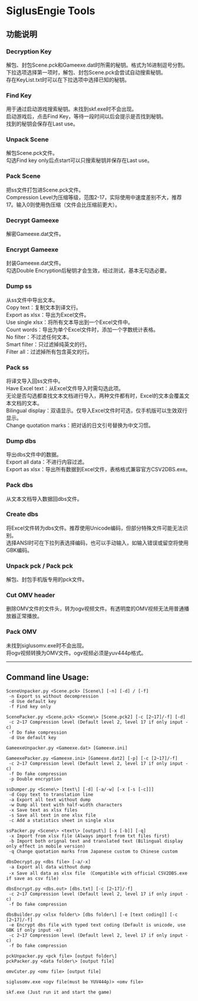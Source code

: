 # SiglusEngie Tools
## 功能说明
### Decryption Key
解包、封包Scene.pck和Gameexe.dat时所需的秘钥。格式为16进制逗号分割。  
下拉选项选择第一项时，解包、封包Scene.pck会尝试自动搜索秘钥。  
存在KeyList.txt时可以在下拉选项中选择已知的秘钥。  
### Find Key
用于通过启动游戏搜索秘钥。未找到skf.exe时不会出现。  
启动游戏后，点击Find Key，等待一段时间以后会提示是否找到秘钥。  
找到的秘钥会保存在Last use。  
### Unpack Scene
解包Scene.pck文件。  
勾选Find key only后点start可以只搜索秘钥并保存在Last use。  
### Pack Scene
把ss文件打包进Scene.pck文件。  
Compression Level为压缩等级，范围2-17，实际使用中速度差别不大，推荐17。输入0则使用伪压缩（文件会比压缩前更大）。  
### Decrypt Gameexe
解密Gameexe.dat文件。  
### Encrypt Gameexe
封装Gameexe.dat文件。  
勾选Double Encryption后秘钥才会生效，经过测试，基本无勾选必要。  
### Dump ss
从ss文件中导出文本。  
Copy text：复制文本到译文行。  
Export as xlsx：导出为Excel文件。  
Use single xlsx：将所有文本导出到一个Excel文件中。  
Count words：导出为单个Excel文件时，添加一个字数统计表格。  
No filter：不过滤任何文本。  
Smart filter：只过滤掉纯英文的行。  
Filter all：过滤掉所有包含英文的行。  
### Pack ss
将译文导入回ss文件中。  
Have Excel text：从Excel文件导入时需勾选此项。  
无论是否勾选都查找文本文档进行导入，两种文件都有时，Excel的文本会覆盖文本文档的文本。  
Bilingual display：双语显示。仅导入Excel文件时可选，仅手机版可以生效双行显示。  
Change quotation marks：把对话的日文引号替换为中文习惯。  
### Dump dbs
导出dbs文件中的数据。  
Export all data：不进行内容过滤。  
Export as xlsx：导出所有数据到Excel文件，表格格式兼容官方CSV2DBS.exe。  
### Pack dbs
从文本文档导入数据回dbs文件。  
### Create dbs
将Excel文件转为dbs文件。推荐使用Unicode编码，但部分特殊文件可能无法识别。  
选择ANSI时可在下拉列表选择编码，也可以手动输入，如输入错误或留空将使用GBK编码。  
### Unpack pck / Pack pck
解包、封包手机版专用的pck文件。  
### Cut OMV header
删除OMV文件的文件头，转为ogv视频文件。有透明度的OMV视频无法用普通播放器正常播放。  
### Pack OMV
未找到siglusomv.exe时不会出现。  
将ogv视频转换为OMV文件。ogv视频必须是yuv444p格式。  
***
## Command line Usage:
```
SceneUnpacker.py <Scene.pck> [Scene\] [-n] [-d] / [-f]
 -n Export ss without decompression
 -d Use default key
 -f Find key only

ScenePacker.py <Scene.pck> <Scene\> [Scene.pck2] [-c [2~17]/-f] [-d]
 -c 2~17 Compression level (Default level 2, level 17 if only input -c)
 -f Do fake compression
 -d Use default key

GameexeUnpacker.py <Gameexe.dat> [Gameexe.ini]

GameexePacker.py <Gameexe.ini> [Gameexe.dat2] [-p] [-c [2~17]/-f]
 -c 2~17 Compression level (Default level 2, level 17 if only input -c)
 -f Do fake compression
 -p Double encryption

ssDumper.py <Scene\> [text\] [-d] [-a/-w] [-x [-s [-c]]]
 -d Copy text to translation line
 -a Export all text without dump
 -w Dump all text with half-width characters
 -x Save text as xlsx files
 -s Save all text in one xlsx file
 -c Add a statistics sheet in single xlsx

ssPacker.py <Scene\> <text\> [output\] [-x [-b]] [-q]
 -x Import from xlsx file (Always import from txt files first)
 -b Import both orignal text and translated text (Bilingual display only effect in mobile version)
 -q Change quotation marks from Japanese custom to Chinese custom

dbsDecrypt.py <dbs file> [-a/-x]
 -a Export all data without dump
 -x Save all data as xlsx file （Compatible with official CSV2DBS.exe if save as csv file)
 
dbsEncrypt.py <dbs.out> [dbs.txt] [-c [2~17]/-f]
 -c 2~17 Compression level (Default level 2, level 17 if only input -c)
 -f Do fake compression
 
dbsBuilder.py <xlsx folder\> [dbs folder\] [-e [text coding]] [-c [2~17]/-f]
 -e Encrypt dbs file with typed text coding (Default is unicode, use GBK if only input -e)
 -c 2~17 Compression level (Default level 2, level 17 if only input -c)
 -f Do fake compression

pckUnpacker.py <pck file> [output folder\]
pckPacker.py <data folder\> [output file]

omvCuter.py <omv file> [output file]

siglusomv.exe <ogv file(must be YUV444p)> <omv file>

skf.exe (Just run it and start the game)
```

 
